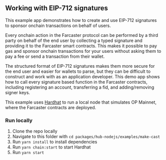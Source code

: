## Working with EIP-712 signatures

This example app demonstrates how to create and use EIP-712 signatures to sponsor onchain transactions on behalf of users.

Every onchain action in the Farcaster protocol can be performed by a third party on behalf of the end user by collecting a typed signature and providing it to the Farcaster smart contracts. This makes it possible to pay gas and sponsor onchain transactions for your users without asking them to pay a fee or send a transaction from their wallet.

The structured format of EIP-712 signatures makes them more secure for the end user and easier for wallets to parse, but they can be difficult to construct and work with as an application developer. This demo app shows how to call every signature based function in the Farcaster contracts, including registering an account, transferring a fid, and adding/removing signer keys.

This example uses [Hardhat](https://hardhat.org/) to run a local node that simulates OP Mainnet, where the Farcaster contracts are deployed.

### Run locally

1. Clone the repo locally
2. Navigate to this folder with `cd packages/hub-nodejs/examples/make-cast`
3. Run `yarn install` to install dependencies
4. Run `yarn chain:start` to start Hardhat
5. Run `yarn start`
